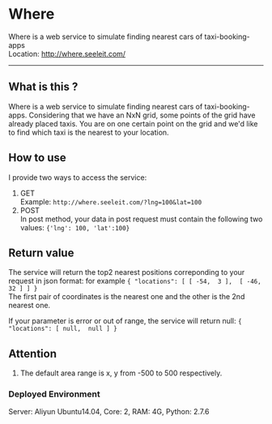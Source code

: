 # Where
Where is a web service to simulate finding nearest cars of taxi-booking-apps  
Location: http://where.seeleit.com/  

***

## What is this ?
Where is a web service to simulate finding nearest cars of taxi-booking-apps. Considering that we have an NxN grid, some points of the grid have already placed taxis. You are on one certain point on the grid and we'd like to find which taxi is the nearest to your location.

## How to use
I provide two ways to access the service:  
1. GET  
Example:  `http://where.seeleit.com/?lng=100&lat=100`  
2. POST  
In post method, your data in post request must contain the following two values: `{'lng': 100, 'lat':100}`  



## Return value
The service will return the top2 nearest positions correponding to your request in json format:
for example
`{
  "locations": [
    [
      -54, 
      3
    ], 
    [
      -46, 
      32
    ]
  ]
}`  
The first pair of coordinates is the nearest one and the other is the 2nd nearest one.   

If your parameter is error or out of range, the service will return null:
`{
  "locations": [
    null, 
    null
  ]
}`


## Attention
1. The default area range is x, y from -500 to 500 respectively.


### Deployed Environment
Server: Aliyun Ubuntu14.04, Core: 2, RAM: 4G, Python: 2.7.6
